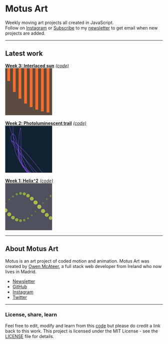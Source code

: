# Motus Art

Weekly moving art projects all created in JavaScript.  
Follow on [Instagram](https://www.instagram.com/owenmcateer/) or [Subscribe](http://eepurl.com/dmntwP) to my [newsletter](http://eepurl.com/dmntwP) to get email when new projects are added.

---

## Latest work

[**Week 3: Interlaced sun**][week03] [*(code)*][week03code]  
[![Week 03](./assets/img/preview/week_03.png)][week03]

[**Week 2: Photoluminescent trail**][week02] [*(code)*][week02code]  
[![Week 02](./assets/img/preview/week_02.png)][week02]

[**Week 1: Helix^2**][week01] [*(code)*][week01code]  
[![Week 01](./assets/img/preview/week_01.png)][week01]

---

## About Motus Art

Motus is an art project of coded motion and animation. Motus Art was created by [Owen McAteer](https://owenmcateer.com/), a full stack web developer from Ireland who now lives in Madrid.
* [Newsletter](http://eepurl.com/dmntwP)
* [GitHub](https://github.com/owenmcateer)
* [Instagram](https://www.instagram.com/owenmcateer/)
* [Twitter](https://twitter.com/omcateer)

---

### License, share, learn

Feel free to edit, modify and learn from this [code](https://github.com/owenmcateer/Motus-Art) but please do credit a link back to this work. 
This project is licensed under the MIT License - see the [LICENSE](LICENSE) file for details.

[week01]: https://owenmcateer.github.io/Motus-Art/projects/week_01.html
[week01code]: https://github.com/owenmcateer/Motus-Art/tree/master/src/week_01
[week02]: ./projects/week_02.html
[week02code]: https://github.com/owenmcateer/Motus-Art/tree/master/src/week_02
[week03]: ./projects/week_03.html
[week03code]: https://github.com/owenmcateer/Motus-Art/tree/master/src/week_03
